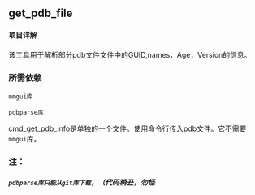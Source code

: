 ## get_pdb_file

#### 项目详解

该工具用于解析部分pdb文件文件中的GUID,names，Age，Version的信息。

### 所需依赖

`mmgui库`

`pdbparse库`

cmd_get_pdb_info是单独的一个文件。使用命令行传入pdb文件。它不需要`mmgui`库。

### 注：

##### `pdbparse库只能从git库下载`，（代码稍丑，勿怪

